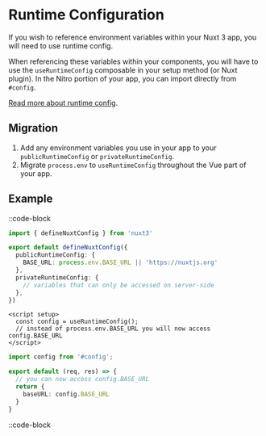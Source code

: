 # Runtime Configuration

If you wish to reference environment variables within your Nuxt 3 app, you will need to use runtime config.

When referencing these variables within your components, you will have to use the `useRuntimeConfig` composable in your setup method (or Nuxt plugin). In the Nitro portion of your app, you can import directly from `#config`.

[Read more about runtime config](/docs/usage/runtime-config).

## Migration

1. Add any environment variables you use in your app to your `publicRuntimeConfig` or `privateRuntimeConfig`.
1. Migrate `process.env` to `useRuntimeConfig` throughout the Vue part of your app.

## Example

::code-block

```ts [nuxt.config.ts]
import { defineNuxtConfig } from 'nuxt3'

export default defineNuxtConfig({
  publicRuntimeConfig: {
    BASE_URL: process.env.BASE_URL || 'https://nuxtjs.org'
  },
  privateRuntimeConfig: {
    // variables that can only be accessed on server-side
  },
})
```

```vue [pages/index.vue]
<script setup>
  const config = useRuntimeConfig();
  // instead of process.env.BASE_URL you will now access config.BASE_URL
</script>
```

```ts [server/api/hello.ts]
import config from '#config';

export default (req, res) => {
  // you can now access config.BASE_URL
  return {
    baseURL: config.BASE_URL
  }
}
```

::code-block
